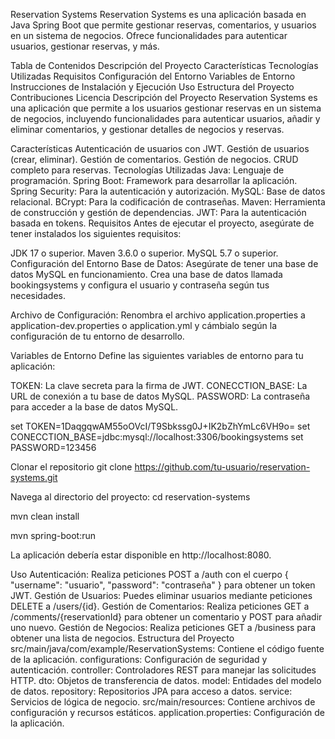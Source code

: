 Reservation Systems
Reservation Systems es una aplicación basada en Java Spring Boot que permite gestionar reservas, comentarios, y usuarios en un sistema de negocios. Ofrece funcionalidades para autenticar usuarios, gestionar reservas, y más.

Tabla de Contenidos
Descripción del Proyecto
Características
Tecnologías Utilizadas
Requisitos
Configuración del Entorno
Variables de Entorno
Instrucciones de Instalación y Ejecución
Uso
Estructura del Proyecto
Contribuciones
Licencia
Descripción del Proyecto
Reservation Systems es una aplicación que permite a los usuarios gestionar reservas en un sistema de negocios, incluyendo funcionalidades para autenticar usuarios, añadir y eliminar comentarios, y gestionar detalles de negocios y reservas.

Características
Autenticación de usuarios con JWT.
Gestión de usuarios (crear, eliminar).
Gestión de comentarios.
Gestión de negocios.
CRUD completo para reservas.
Tecnologías Utilizadas
Java: Lenguaje de programación.
Spring Boot: Framework para desarrollar la aplicación.
Spring Security: Para la autenticación y autorización.
MySQL: Base de datos relacional.
BCrypt: Para la codificación de contraseñas.
Maven: Herramienta de construcción y gestión de dependencias.
JWT: Para la autenticación basada en tokens.
Requisitos
Antes de ejecutar el proyecto, asegúrate de tener instalados los siguientes requisitos:

JDK 17 o superior.
Maven 3.6.0 o superior.
MySQL 5.7 o superior.
Configuración del Entorno
Base de Datos: Asegúrate de tener una base de datos MySQL en funcionamiento. Crea una base de datos llamada bookingsystems y configura el usuario y contraseña según tus necesidades.

Archivo de Configuración: Renombra el archivo application.properties a application-dev.properties o application.yml y cámbialo según la configuración de tu entorno de desarrollo.

Variables de Entorno
Define las siguientes variables de entorno para tu aplicación:

TOKEN: La clave secreta para la firma de JWT.
CONECCTION_BASE: La URL de conexión a tu base de datos MySQL.
PASSWORD: La contraseña para acceder a la base de datos MySQL.

set TOKEN=1DaqgqwAM55oOVcI/T9Sbkssg0J+IK2bZhYmLc6VH9o=
set CONECCTION_BASE=jdbc:mysql://localhost:3306/bookingsystems
set PASSWORD=123456

Clonar el repositorio
git clone https://github.com/tu-usuario/reservation-systems.git

Navega al directorio del proyecto:
cd reservation-systems

mvn clean install

mvn spring-boot:run

La aplicación debería estar disponible en http://localhost:8080.

Uso
Autenticación: Realiza peticiones POST a /auth con el cuerpo { "username": "usuario", "password": "contraseña" } para obtener un token JWT.
Gestión de Usuarios: Puedes eliminar usuarios mediante peticiones DELETE a /users/{id}.
Gestión de Comentarios: Realiza peticiones GET a /comments/{reservationId} para obtener un comentario y POST para añadir uno nuevo.
Gestión de Negocios: Realiza peticiones GET a /business para obtener una lista de negocios.
Estructura del Proyecto
src/main/java/com/example/ReservationSystems: Contiene el código fuente de la aplicación.
configurations: Configuración de seguridad y autenticación.
controller: Controladores REST para manejar las solicitudes HTTP.
dto: Objetos de transferencia de datos.
model: Entidades del modelo de datos.
repository: Repositorios JPA para acceso a datos.
service: Servicios de lógica de negocio.
src/main/resources: Contiene archivos de configuración y recursos estáticos.
application.properties: Configuración de la aplicación.